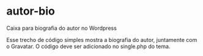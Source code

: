 autor-bio
=========

Caixa para biografia do autor no Wordpress


Esse trecho de código simples mostra a biografia do autor, juntamente com o Gravatar. 
O código deve ser adicionado no single.php do tema.

